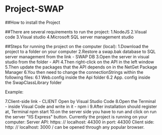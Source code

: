 # Project-SWAP

##How to install the Project

##There are several requirements to run the project:
1.NodeJS
2.Visual code
3.Visual studio
4.Microsoft SQL server management studio

##Steps for running the project on the computer (local):
1.Download the project to a folder on your computer
2.Restore a swap.bak database to SQL server management from the link - SWAP DB
3.Open the server in visual studio from the folder - API
4.Then right-click on the API in the left window
5.Then update the packages that the API depends on in the NetGet Package Manager
6.You then need to change the connectionStrings within the following files:
   6.1 Web.config inside the Api folder
   6.2 App. config inside the SwapClassLibrary folder

Example:
  <connectionStrings>
      <add name = "SwapDbConnection" connectionString = "metadata = res: //*/EF.Model.csdl | res: //*/EF.Model.ssdl | res: //*/EF.Model.msl; provider = System.Data.SqlClient; provider connection string = & quot; data source = [enter name of DB here]; initial catalog = Swap; integrated security = True; MultipleActiveResultSets = True; App = EntityFramework & quot; " providerName = "System.Data.EntityClient" />
  </connectionStrings>
  
7.Client-side link - CLIENT Open by Visual Studio Code
8.Open the Terminal - inside Visual Code and write in it - npm i
9.After installation should register at, Terminal npm start
10.on the server side you have to run and click on run the server "IIS Express" button.
Currently the project is running on your computer:
Server API: https: // localhost: 44300 in port: 44300
Client side: http: // localhost: 3000 / can be opened through any popular browser.

